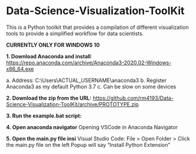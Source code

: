 # Data-Science-Visualization-ToolKit
This is a Python toolkit that provides a compilation of different visualization tools to provide a simplified workflow for data scientists.

**CURRENTLY ONLY FOR WINDOWS 10**

**1. Download Anaconda and install**: https://repo.anaconda.com/archive/Anaconda3-2020.02-Windows-x86_64.exe
  
  a. Address: C:\Users\ACTUAL_USERNAME\anaconda3
  b. Register Anaconda3 as my default Python 3.7
  c. Can be slow on some devices

**2.  Download the zip from the URL:** https://github.com/rm4193/Data-Science-Visualization-ToolKit/archive/PROTOTYPE.zip

**3. Run the example.bat script:**

**4. Open anaconda navigator**
Opening VSCode in Anaconda Navigator

**5. Open the main.py file insi**
Visual Studio Code: File > Open Folder > 
Click the main.py file on the left
Popup will say “Install Python Extension”

